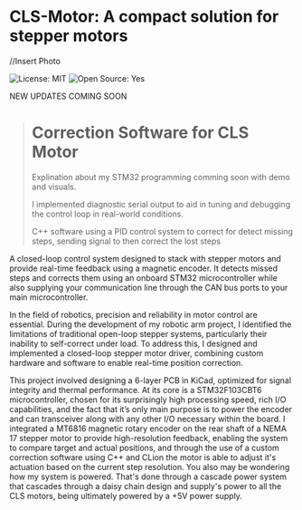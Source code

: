 # CLS-Motor: A compact solution for stepper motors



//Insert Photo



  ![License: MIT](https://img.shields.io/badge/License-MIT-green.svg)        ![Open Source: Yes](https://img.shields.io/badge/Open%20Source-%E2%9D%A4-green.svg)







NEW UPDATES COMING SOON


># Correction Software for CLS Motor
>
>
>
>
>Explination about my STM32 programming comming soon with demo and visuals.
>
>I implemented diagnostic serial output to aid in tuning and debugging the control loop in real-world conditions.
>
>C++ software using a PID control system to correct for detect missing steps, sending signal to then correct the lost steps
>
>










A closed-loop control system designed to stack with stepper motors and provide real-time feedback using a magnetic encoder. It detects missed steps and corrects them using an onboard STM32 microcontroller while also supplying your communication line through the CAN bus ports to your main microcontroller.



In the field of robotics, precision and reliability in motor control are essential. During the development of my robotic arm project, I identified the limitations of traditional open-loop stepper systems, particularly their inability to self-correct under load. To address this, I designed and implemented a closed-loop stepper motor driver, combining custom hardware and software to enable real-time position correction.



This project involved designing a 6-layer PCB in KiCad, optimized for signal integrity and thermal performance. At its core is a STM32F103CBT6 microcontroller, chosen for its surprisingly high processing speed, rich I/O capabilities, and the fact that it’s only main purpose is to power the encoder and can transceiver along with any other I/O necessary within the board. I integrated a MT6816 magnetic rotary encoder on the rear shaft of a NEMA 17 stepper motor to provide high-resolution feedback, enabling the system to compare target and actual positions, and through the use of a custom correction software using C++ and CLion the motor is able to adjust it's actuation based on the current step resolution. You also may be wondering how my system is powered. That's done through a cascade power system that cascades through a daisy chain design and supply's power to all the CLS motors, being ultimately powered by a +5V power supply.


